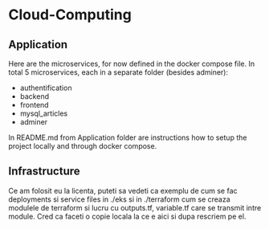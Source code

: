 # Cloud-Computing

## Application

Here are the microservices, for now defined in the docker compose file. 
In total 5 microservices, each in a separate folder (besides adminer):
- authentification
- backend
- frontend
- mysql_articles
- adminer

In README.md from Application folder are instructions how to setup the project locally and through docker compose.


## Infrastructure

Ce am folosit eu la licenta, puteti sa vedeti ca exemplu de cum se fac deployments si service files in ./eks si 
in ./terraform cum se creaza modulele de terraform si lucru cu outputs.tf, variable.tf care se transmit intre module.
Cred ca faceti o copie locala la ce e aici si dupa rescriem pe el.